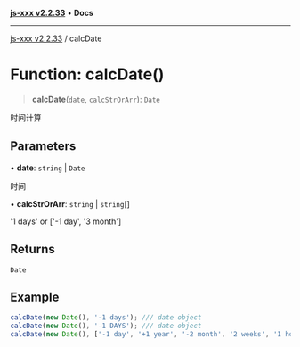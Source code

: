 [**js-xxx v2.2.33**](../README.md) • **Docs**

***

[js-xxx v2.2.33](../README.md) / calcDate

# Function: calcDate()

> **calcDate**(`date`, `calcStrOrArr`): `Date`

时间计算

## Parameters

• **date**: `string` \| `Date`

时间

• **calcStrOrArr**: `string` \| `string`[]

'1 days' or ['-1 day', '3 month']

## Returns

`Date`

## Example

```ts
calcDate(new Date(), '-1 days'); /// date object
calcDate(new Date(), '-1 DAYS'); /// date object
calcDate(new Date(), ['-1 day', '+1 year', '-2 month', '2 weeks', '1 hour', '-3 minute', '45 seconds']); /// date object
```
